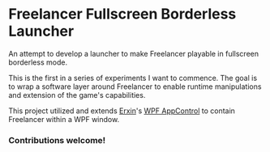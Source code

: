 # Freelancer Fullscreen Borderless Launcher
An attempt to develop a launcher to make Freelancer playable in fullscreen borderless mode.

This is the first in a series of experiments I want to commence.
The goal is to wrap a software layer around Freelancer to enable runtime manipulations and extension of the game's capabilities.

This project utilized and extends [Erxin](https://www.codeproject.com/script/Membership/View.aspx?mid=9435029)'s [WPF AppControl](https://www.codeproject.com/Tips/673701/Hosting-EXE-Applications-in-a-WPF-Window-Applicati) to contain Freelancer within a WPF window.

### Contributions welcome!
